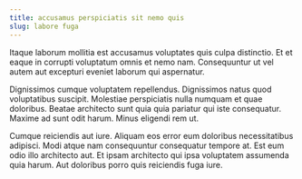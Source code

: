 ```yaml
---
title: accusamus perspiciatis sit nemo quis
slug: labore fuga
---
```


Itaque laborum mollitia est accusamus voluptates quis culpa distinctio. Et et eaque in corrupti voluptatum omnis et nemo nam. Consequuntur ut vel autem aut excepturi eveniet laborum qui aspernatur.

Dignissimos cumque voluptatem repellendus. Dignissimos natus quod voluptatibus suscipit. Molestiae perspiciatis nulla numquam et quae doloribus. Beatae architecto sunt quia quia pariatur qui iste consequatur. Maxime ad sunt odit harum. Minus eligendi rem ut.

Cumque reiciendis aut iure. Aliquam eos error eum doloribus necessitatibus adipisci. Modi atque nam consequuntur consequatur tempore at. Est eum odio illo architecto aut. Et ipsam architecto qui ipsa voluptatem assumenda quia harum. Aut doloribus porro quis reiciendis fuga iure.
